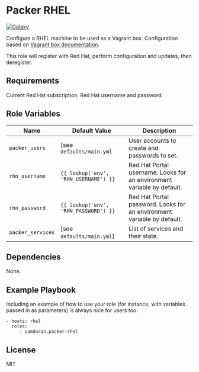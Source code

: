 Packer RHEL
=========
[![Galaxy](https://img.shields.io/badge/galaxy-samdoran.packer--rhel-blue.svg?style=flat)](https://galaxy.ansible.com/samdoran/packer-rhel)

Configure a RHEL machine to be used as a Vagrant box. Configuration based on [Vagrant box documentation](https://www.vagrantup.com/docs/boxes/base.html).

This role will register with Red Hat, perform configuration and updates, then deregister.

Requirements
------------

Current Red Hat subscription.
Red Hat username and password.

Role Variables
--------------

| Name              | Default Value       | Description          |
|-------------------|---------------------|----------------------|
| `packer_users` | [see `defaults/main.yml` | User accounts to create and passwords to set. |
| `rhn_username` | `{{ lookup('env', 'RHN_USERNAME') }}` | Red Hat Portal username. Looks for an environment variable by default. |
| `rhn_password` | `{{ lookup('env', 'RHN_PASSWORD') }}` | Red Hat Portal password. Looks for an environment variable by default. |
| `packer_services` | [see `defaults/main.yml`] | List of services and their state. |

Dependencies
------------

None.

Example Playbook
----------------

Including an example of how to use your role (for instance, with variables passed in as parameters) is always nice for users too:

    - hosts: rhel
      roles:
         - samdoran.packer-rhel

License
-------

MIT
